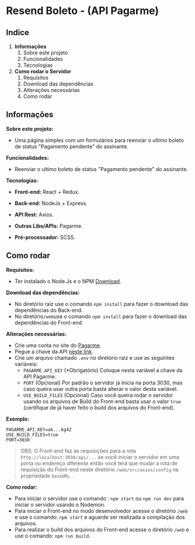 # Resend Boleto - (API Pagarme)

## Indice

1. **Informações**
   1. Sobre este projeto
   2. Funcionalidades
   3. Tecnologias
2. **Como rodar o Servidor**
   1. Requisitos
   2. Download das dependências
   3. Alterações necessárias
   4. Como rodar

## Informações

**Sobre este projeto:**

- Uma página simples com um formulários para reenviar o ultimo boleto de status "Pagamento pendente" do assinante.

**Funcionalidades:**

- Reenviar o ultimo boleto de status "Pagamento pendente" do assinante.

**Tecnologias:**

- **Front-end:** React + Redux.

- **Back-end:** NodeJs + Express.

- **API Rest:** Axios.

- **Outras Libs/APIs:** Pagarme.

- **Pré-processador:** SCSS.

## Como rodar

**Requisitos:**

- Ter instalado o Node.Js e o NPM [Download](https://nodejs.org/en/download/).

**Download das dependências:**

- No diretório raiz use o comando `npm install` para fazer o download das dependências do Back-end.
- No diretório`/web`use o comando `npm install` para fazer o download das dependências do Front-end.

**Alterações necessárias:**

- Crie uma conta no site do [Pagarme](https://pagar.me/).
- Pegue a chave da API [neste link](https://dashboard.pagar.me/#/myaccount/apikeys).
- Crie um arquivo chamado `.env` no diretório raiz e use as seguintes variáveis:
  - `PAGARME_API_KEY` (\*Obrigatório) Coloque nesta variável a chave da API Pagarme.
  - `PORT` (Opcional) Por padrão o servidor já inicia na porta 3030, mas caso queira usar outra porta basta alterar o valor desta variável.
  - `USE_BUILD_FILES` (Opcional) Caso você queira rodar o servidor usando os arquivos de Build do Front-end basta usar o valor `true` (certifique de já haver feito o build dos arquivos do Front-end).

**Exemplo:**

```
PAGARME_API_KEY=ak...6g4Z
USE_BUILD_FILES=true
PORT=3030
```

> OBS: O Front-end faz as requisições para a rota `http://localhost:3030/api/...` se você iniciar o servidor em uma porta ou endereço diferente então você terá que mudar a rota de requisição do Front-end neste diretório `/web/src/axios/config` na propriedade `baseURL` .

**Como rodar:**

- Para iniciar o servidor use o comando : `npm start` ou `npm run dev` para iniciar o servidor usando o Nodemon.
- Para iniciar o Front-end no modo desenvolvedor acesse o diretório `/web` e use o comando: `npm start` e aguarde ser realizada a compilação dos arquivos.
- Para realizar o build dos arquivos do Front-end acesse o diretório `/web` e use o comando: `npm run build`.
